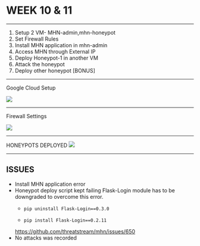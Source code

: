 # WEEK 10 & 11

---

1. Setup 2 VM- MHN-admin,mhn-honeypot
2. Set Firewall Rules
3. Install MHN application in mhn-admin
4. Access MHN through External IP
5. Deploy Honeypot-1 in another VM
6. Attack the honeypot
7. Deploy other honeypot [BONUS]


---
Google Cloud Setup

![](https://i.imgur.com/q6Efb2D.png)


---
Firewall Settings

![](https://i.imgur.com/Jmms0Qd.png)


---

HONEYPOTS DEPLOYED
![](https://i.imgur.com/1QTL7Ir.png)


---
## ISSUES
* Install MHN application error
* Honeypot deploy script kept failing
    Flask-Login module has to be downgraded to overcome this     error. 
    *     pip uninstall Flask-Login==0.3.0 
    *     pip install Flask-Login==0.2.11
    https://github.com/threatstream/mhn/issues/650
* No attacks was recorded

